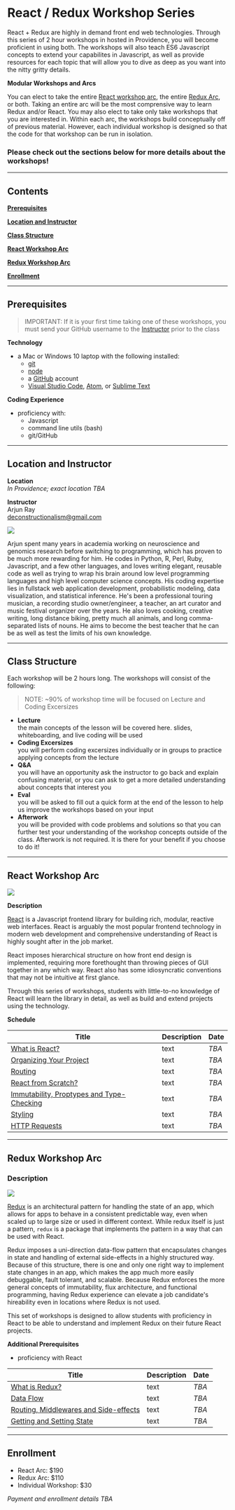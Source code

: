 # React / Redux Workshop Series

React + Redux are highly in demand front end web technologies. Through this series of 2 hour workshops in hosted in Providence, you will become proficient in using both. The workshops will also teach ES6 Javascript concepts to extend your capabilites in Javascript, as well as provide resources for each topic that will allow you to dive as deep as you want into the nitty gritty details.


**Modular Workshops and Arcs**

You can elect to take the entire [React workshop arc](#react-workshop-arc), the entire [Redux Arc](#react-workshop-arc), or both. Taking an entire arc will be the most comprensive way to learn Redux and/or React. You may also elect to take only take workshops that you are interested in. Within each arc, the workshops build conceptually off of previous material. However, each individual workshop is designed so that the code for that workshop can be run in isolation.

### Please check out the sections below for more details about the workshops!

---
## Contents

**[Prerequisites](#prerequisites)**

**[Location and Instructor](#location-and-instructor)**

**[Class Structure](#class-structure)**

**[React Workshop Arc](#react-workshop-arc)** 

**[Redux Workshop Arc](#redux-workshop-arc)** 

**[Enrollment](#enrollment)**

---

## Prerequisites

> IMPORTANT: If it is your first time taking one of these workshops, you must send your GitHub username to the [Instructor](#location-and-instructor) prior to the class

**Technology**
* a Mac or Windows 10 laptop with the following installed:
   * [git](https://git-scm.com/)
   * [node](https://nodejs.org/en/)
   * a [GitHub](http://www.github.com) account
   * [Visual Studio Code](https://code.visualstudio.com), [Atom](https://atom.io), or [Sublime Text](https://www.sublimetext.com)

**Coding Experience**
* proficiency with:
  * Javascript
  * command line utils (bash)
  * git/GitHub


---

## Location and Instructor

**Location**  
*In Providence; exact location TBA*

**Instructor**   
Arjun Ray  
deconstructionalism@gmail.com

![](./assets/images/instructor-small.png)

Arjun spent many years in academia working on neuroscience and genomics research before switching to programming, which has proven to be much more rewarding for him. He codes in Python, R, Perl, Ruby, Javascript, and a few other languages, and loves writing elegant, reusable code as well as trying to wrap his brain around low level programming languages and high level computer science concepts. His coding expertise lies in fullstack web application development, probabilistic modeling, data visualization, and statistical inference. He's been a professional touring musician, a recording studio owner/engineer, a teacher, an art curator and music festival organizer over the years. He also loves cooking, creative writing, long distance biking, pretty much all animals, and long comma-separated lists of nouns. He aims to become the best teacher that he can be as well as test the limits of his own knowledge.

---

## Class Structure

Each workshop will be 2 hours long. The workshops will consist of the following:
> NOTE: ~90% of workshop time will be focused on Lecture and Coding Excersizes

* **Lecture**   
  the main concepts of the lesson will be covered here. slides, whiteboarding, and live coding will be used
* **Coding Excersizes**  
  you will perform coding excersizes individually or in groups to practice applying concepts from the lecture
* **Q&A**  
  you will have an opportunity ask the instructor to go back and explain confusing material, or you can ask to get a more detailed understanding about concepts that interest you 
* **Eval**  
  you  will be asked to fill out a quick form at the end of the lesson to help us improve the workshops based on your input
* **Afterwork**  
  you will be provided with code problems and solutions so that you can further test your understanding of the workshop concepts outside of the class. Afterwork is not required. It is there for your benefit if you choose to do it!


---

## React Workshop Arc

![](./assets/images/react-logo-small.png)

**Description**

[React](https://reactjs.org/) is a Javascript frontend library for building rich, modular, reactive web interfaces. React is arguably the most popular frontend technology in modern web development and comprehensive understanding of React is highly sought after in the job market. 

React imposes hierarchical structure on how front end design is implemented, requiring more forethought than throwing pieces of GUI together in any which way. React also has some idiosyncratic conventions that may not be intuitive at first glance.

Through this series of workshops, students with little-to-no knowledge of React will learn the library in detail, as well as build and extend projects using the technology. 

**Schedule**

| Title | Description | Date |
| --- | --- | --- |
| [What is React?]() | text | *TBA* |
| [Organizing Your Project]() | text | *TBA* |
| [Routing]() | text | *TBA* |
| [React from Scratch?]() | text | *TBA* |
| [Immutability, Proptypes and Type-Checking]() | text | *TBA* |
| [Styling]() | text | *TBA* |
| [HTTP Requests]() | text | *TBA* |

---

## Redux Workshop Arc

### Description

![](./assets/images/redux-logo-small.png)

[Redux](https://redux.js.org/) is an architectural pattern for handling the state of an app, which allows for apps to behave in a consistent predictable way, even when scaled up to large size or used in different context. While redux itself is just a pattern, `redux` is a package that implements the pattern in a way that can be used with React.

Redux imposes a uni-direction data-flow pattern that encapsulates changes in state and handling of external side-effects in a highly structured way. Because of this structure, there is one and only one right way to implement state changes in an app, which makes the app much more easily debuggable, fault tolerant, and scalable. Because Redux enforces the more general concepts of immutability, flux architecture, and functional programming, having Redux experience can elevate a job candidate's hireability even in locations where Redux is not used. 

This set of workshops is designed to allow students with proficiency in React to be able to understand and implement Redux on their future React projects.

**Additional Prerequisites**
* proficiency with React


| Title | Description | Date |
| --- | --- | --- |
| [What is Redux?]() | text | *TBA* |
| [Data Flow]() | text | *TBA* |
| [Routing, Middlewares and Side-effects]() | text | *TBA* |
| [Getting and Setting State]() | text | *TBA* |

---

## Enrollment

* React Arc: $190
* Redux Arc: $110
* Individual Workshop: $30

*Payment and enrollment details TBA*